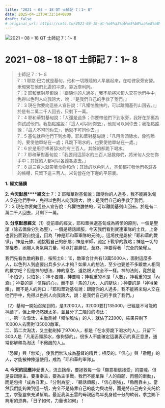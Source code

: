 ```yaml
---
title: "2021 – 08 – 18 QT 士師記 7：1~ 8"
date: 2025-04-12T04:32:14+0800
draft: false
# original_url: https://cmtc.tw/2021-08-18-qt-%e5%a3%ab%e5%b8%ab%e8%a8%98-7%ef%bc%9a1-8
---
```


![2021 – 08 – 18 QT 士師記 7：1~ 8](/images/qt.jpg   "2021 – 08 – 18 QT 士師記 7：1~ 8")

# 2021 – 08 – 18 QT 士師記 7：1~ 8

> 士師記 7：1~ 8  
> 7：1 耶路‧巴力就是基甸，他和一切跟隨的人早晨起來，在哈律泉旁安營。米甸營在他們北邊的平原，靠近摩利岡。  
> 7：2 耶和華對基甸說：「跟隨你的人過多，我不能將米甸人交在他們手中，免得以色列人向我誇大，說：『是我們自己的手救了我們。』  
> 7：3 現在你要向這些人宣告說：『凡懼怕膽怯的，可以離開基列山回去。』」於是有二萬二千人回去，只剩下一萬。  
> 7：4 耶和華對基甸說：「人還是過多；你要帶他們下到水旁，我好在那裏為你試試他們。我指點誰說：『這人可以同你去』，他就可以同你去；我指點誰說：『這人不可同你去』，他就不可同你去。」  
> 7：5 基甸就帶他們下到水旁。耶和華對基甸說：「凡用舌頭舔水，像狗舔的，要使他單站在一處；凡跪下喝水的，也要使他單站在一處。」  
> 7：6 於是用手捧著舔水的有三百人，其餘的都跪下喝水。  
> 7：7 耶和華對基甸說：「我要用這舔水的三百人拯救你們，將米甸人交在你手中；其餘的人都可以各歸各處去。」  
> 7：8 這三百人就帶著食物和角；其餘的以色列人，基甸都打發他們各歸各的帳棚，只留下這三百人。米甸營在他下邊的平原裏。

**1.** **經文誦讀**

**2. 今天默想****經文**士 7：2 耶和華對基甸說：跟隨你的人過多，我不能將米甸人交在他們手中，免得以色列人向我誇大，說：是我們自己的手救了我們。  
7：3 現在你要向這些人宣告說：凡懼怕膽怯的，可以離開基列山回去。於是有二萬二千人回去，只剩下一萬。

**3. 分享默想經文**（1）從前章的經文，耶和華揀選基甸成為將領的原則，一個是聖潔（除去偶像分別為聖），一個是聽話順服。今天我們看到就連軍隊的士兵，上帝也要出面親自挑選，因為「神是耶和華軍隊的元帥」，這場仗是屬於「耶和華的戰爭」。神是元帥，祂挑戰自己的部屬；神是軍師，祂定下戰爭的謀略；神是一切的掌權者，祂賜人勇氣與力量，可以打贏勝仗，至終，神要得著「完全的榮耀」。

我們先看仇敵的數目，按照士8：10，敵軍合計共有13萬5000人，面對這麼多人，以色列人到底要出兵多少人才夠？如果人的想法，至少也要差不多跟敵人相同的數字吧？但是神的想法、神的意念、道路跟人完全不一樣。神的法則，竟然是「不怕少，只怕多」；神不要雜，神要精；神看重的不是「人數」，神看重的是「內涵」；神要的是「信靠的心」，而不是「馬的力大、人的腿快」；神要的是「神得榮耀」，而不是人的誇口：「耶和華對基甸說：跟隨你的人過多，我不能將米甸人交在他們手中，免得以色列人向我誇大，說：是我們自己的手救了我們。」

（2）基甸一開始召聚到的，是32000人，32000要打135000，已經是不可能的神蹟了，但上帝仍然嫌太多，並且分了二階段的淘汰：  
一、第一次淘汰，主動刷掉「懼怕膽怯」的人，就佔了22000，結果只剩下10000人去面對135000敵軍。  
二、第二次淘汰，又主動刷掉了9700人，都是「在水旁跪下喝水的人」，只留下300人是「凡用舌頭舔水，像狗舔的」。很多人不能確定這裏表示的真正意思，通常都解釋為淘汰「不儆醒的人」。

「恐懼」與「無知」，使我們無法成為基督的精兵；相反的，「信心」與「儆醒」的人，才能被神揀選使用，成為「耶和華的軍隊」。

**4. 今天的回應**神愛世人，流血捨命，要拯救每一個「願意相信接受」的靈魂。但是要跟隨主，要事奉主，要為主爭戰，我們不能單靠「人的自願、肉體的衝動」，而是包括「成為自潔」、「分別為聖」、「聽話順服」、「信心剛強」、「儆醒靠主」。當然我們能夠做到這一切，完全不是倚靠自己的能力與功勞，而是將自己完全交託給主，求聖靈來充滿幫助。最近我與玉雲的母親因為年長身體十分的軟弱，求主賜下夠用的恩典，「日子如何，力量也如何」！